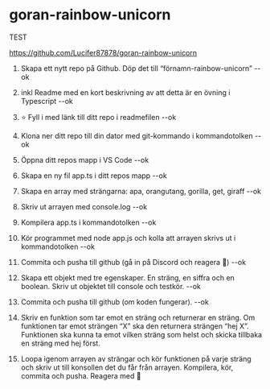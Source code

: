 # goran-rainbow-unicorn
TEST


https://github.com/Lucifer87878/goran-rainbow-unicorn


1. Skapa ett nytt repo på Github. Döp det till “förnamn-rainbow-unicorn” --ok

2. inkl Readme med en kort beskrivning av att detta är en övning i Typescript --ok

3. ⭐ Fyll i med länk till ditt repo i readmefilen --ok

4. Klona ner ditt repo till din dator med git-kommando i kommandotolken --ok

5. Öppna ditt repos mapp i VS Code --ok 

6. Skapa en ny fil app.ts i ditt repos mapp --ok

7. Skapa en array med strängarna: apa, orangutang, gorilla, get, giraff --ok

8. Skriv ut arrayen med console.log --ok

9. Kompilera app.ts i kommandotolken --ok

10. Kör programmet med node app.js och kolla att arrayen skrivs ut i kommandotolken --ok

11. Commita och pusha till github (gå in på Discord och reagera 💪) --ok

12. Skapa ett objekt med tre egenskaper. En sträng, en siffra och en boolean. Skriv ut objektet till console och testkör. --ok

13. Commita och pusha till github (om koden fungerar). --ok

14. Skriv en funktion som tar emot en sträng och returnerar en sträng. Om funktionen tar emot strängen “X” ska den returnera strängen “hej X”. Funktionen ska kunna ta emot vilken sträng som helst och skicka tillbaka en sträng med hej först.

15. Loopa igenom arrayen av strängar och kör funktionen på varje sträng och skriv ut till konsollen det du får från arrayen.
Kompilera, kör, commita och pusha. Reagera med 👑
